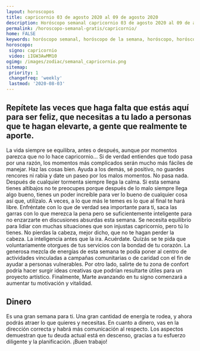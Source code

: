 ```yaml
---
layout: horoscopos
title: capricornio 03 de agosto 2020 al 09 de agosto 2020 
description: Horóscopo semanal capricornio 03 de agosto 2020 al 09 de agosto 2020. Repítete las veces que haga falta que estás aquí para ser feliz, que necesitas a tu lado a personas que te hagan elevarte, a gente que realmente te aporte.
permalink: /horoscopo-semanal-gratis/capricornio/
home: FALSE
keywords: horóscopo semanal, horóscopo de la semana, horóscopo, horóscopo gratis,horóscopos, horóscopo esperanza gracia, horoscopos capricornio la semana, horóscopos gratis, Tarot, Astrologia, Zodíaco, capricornio, horoscopo gratis, semanal
horoscopo:
 signo: capricornio
 video: iIGW3AwMM10
ogimg: /images/zodiac/semanal_capricornio.png
sitemap:
 priority: 1
 changefreq: 'weekly'
 lastmod: '2020-08-03'
---
```




## Repítete las veces que haga falta que estás aquí para ser feliz, que necesitas a tu lado a personas que te hagan elevarte, a gente que realmente te aporte.

La vida siempre se equilibra, antes o después, aunque por momentos parezca que no lo hace capricornio… Si de verdad entiendes que todo pasa por una razón, los momentos más complicados serán mucho más fáciles de manejar. Haz las cosas bien. Ayuda a los demás, sé positivo, no guardes rencores ni rabia y date un paseo por los malos momentos. No pasa nada. Después de cualquier tormenta siempre llega la calma. Si esta semana tienes altibajos no te preocupes porque después de lo malo siempre llega algo bueno, tienes un poder increíble para ver lo bueno de cualquier cosa así que, utilízalo. A veces, a lo que más le temes es lo que al final te hará libre. Enfréntate con lo que de verdad sea importante para ti, saca las garras con lo que merezca la pena pero se suficientemente inteligente para no enzarzarte en discusiones absurdas esta semana. Se necesita equilibrio para lidiar con muchas situaciones que son injustas capricornio, pero tú lo tienes. No pierdas la cabeza, mejor dicho, que no te hagan perder la cabeza. La inteligencia antes que la ira. Acuérdate. Quizás se te pida que voluntariamente otorgues de tus servicios con la bondad de tu corazón. La generosa mezcla de energías de esta semana te podía poner al centro de actividades vinculadas a campañas comunitarias o de caridad con el fin de ayudar a personas vulnerables. Por otro lado, salirte de tu zona de confort podría hacer surgir ideas creativas que podrían resultarte útiles para un proyecto artístico. Finalmente, Marte avanzando en tu signo comenzará a aumentar tu motivación y vitalidad.

## Dinero

Es una gran semana para ti. Una gran cantidad de energía te rodea, y ahora podrás atraer lo que quieres y necesitas. En cuanto a dinero, vas en la dirección correcta y habrá más comunicación al respecto. Los aspectos demuestran que tu deuda actual está en descenso, gracias a tu esfuerzo diligente y la planificación. ¡Buen trabajo!